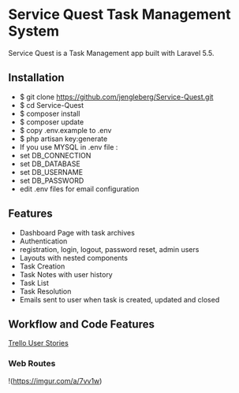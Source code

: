 # Service Quest Task Management System

Service Quest is a Task Management app built with Laravel 5.5.  

## Installation

* $ git clone https://github.com/jengleberg/Service-Quest.git 
* $ cd Service-Quest
* $ composer install
* $ composer update
* $ copy .env.example to .env
* $ php artisan key:generate
* If you use MYSQL in .env file :
 * set DB_CONNECTION
 * set DB_DATABASE
 * set DB_USERNAME
 * set DB_PASSWORD
* edit .env files for email configuration

## Features

* Dashboard Page with task archives
* Authentication
 * registration, login, logout, password reset, admin users
* Layouts with nested components
* Task Creation
* Task Notes with user history
* Task List
* Task Resolution
* Emails sent to user when task is created, updated and closed

## Workflow and Code Features

[Trello User Stories](https://trello.com/b/xNHjNO9r/project-4-guest-task-management-system-in-laravel)

### Web Routes
!(https://imgur.com/a/7vv1w)







